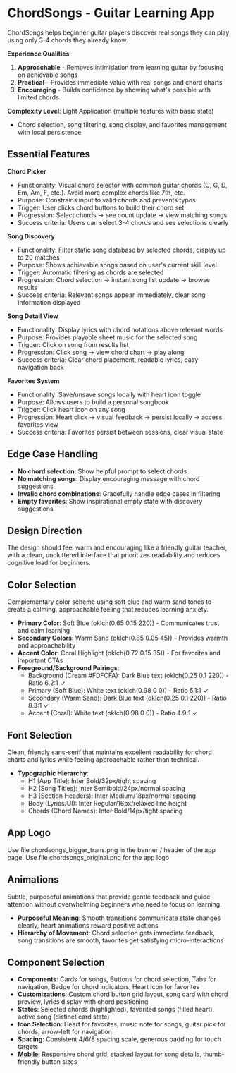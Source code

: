 # ChordSongs - Guitar Learning App

ChordSongs helps beginner guitar players discover real songs they can play using only 3-4 chords they already know.

**Experience Qualities**:
1. **Approachable** - Removes intimidation from learning guitar by focusing on achievable songs
2. **Practical** - Provides immediate value with real songs and chord charts 
3. **Encouraging** - Builds confidence by showing what's possible with limited chords

**Complexity Level**: Light Application (multiple features with basic state)
- Chord selection, song filtering, song display, and favorites management with local persistence

## Essential Features

**Chord Picker**
- Functionality: Visual chord selector with common guitar chords (C, G, D, Em, Am, F, etc.). Avoid more complex chords like 7th, etc.
- Purpose: Constrains input to valid chords and prevents typos
- Trigger: User clicks chord buttons to build their chord set
- Progression: Select chords → see count update → view matching songs
- Success criteria: Users can select 3-4 chords and see selections clearly

**Song Discovery**
- Functionality: Filter static song database by selected chords, display up to 20 matches
- Purpose: Shows achievable songs based on user's current skill level
- Trigger: Automatic filtering as chords are selected
- Progression: Chord selection → instant song list update → browse results
- Success criteria: Relevant songs appear immediately, clear song information displayed

**Song Detail View**
- Functionality: Display lyrics with chord notations above relevant words
- Purpose: Provides playable sheet music for the selected song
- Trigger: Click on song from results list
- Progression: Click song → view chord chart → play along
- Success criteria: Clear chord placement, readable lyrics, easy navigation back

**Favorites System**
- Functionality: Save/unsave songs locally with heart icon toggle
- Purpose: Allows users to build a personal songbook
- Trigger: Click heart icon on any song
- Progression: Heart click → visual feedback → persist locally → access favorites view
- Success criteria: Favorites persist between sessions, clear visual state

## Edge Case Handling

- **No chord selection**: Show helpful prompt to select chords
- **No matching songs**: Display encouraging message with chord suggestions  
- **Invalid chord combinations**: Gracefully handle edge cases in filtering
- **Empty favorites**: Show inspirational empty state with discovery suggestions

## Design Direction

The design should feel warm and encouraging like a friendly guitar teacher, with a clean, uncluttered interface that prioritizes readability and reduces cognitive load for beginners.

## Color Selection

Complementary color scheme using soft blue and warm sand tones to create a calming, approachable feeling that reduces learning anxiety.

- **Primary Color**: Soft Blue (oklch(0.65 0.15 220)) - Communicates trust and calm learning
- **Secondary Colors**: Warm Sand (oklch(0.85 0.05 45)) - Provides warmth and approachability
- **Accent Color**: Coral Highlight (oklch(0.72 0.15 35)) - For favorites and important CTAs
- **Foreground/Background Pairings**:
  - Background (Cream #FDFCFA): Dark Blue text (oklch(0.25 0.1 220)) - Ratio 6.2:1 ✓
  - Primary (Soft Blue): White text (oklch(0.98 0 0)) - Ratio 5.1:1 ✓  
  - Secondary (Warm Sand): Dark Blue text (oklch(0.25 0.1 220)) - Ratio 8.3:1 ✓
  - Accent (Coral): White text (oklch(0.98 0 0)) - Ratio 4.9:1 ✓

## Font Selection

Clean, friendly sans-serif that maintains excellent readability for chord charts and lyrics while feeling approachable rather than technical.

- **Typographic Hierarchy**:
  - H1 (App Title): Inter Bold/32px/tight spacing
  - H2 (Song Titles): Inter Semibold/24px/normal spacing  
  - H3 (Section Headers): Inter Medium/18px/normal spacing
  - Body (Lyrics/UI): Inter Regular/16px/relaxed line height
  - Chords (Chord Names): Inter Bold/14px/tight spacing

## App Logo
Use file chordsongs_bigger_trans.png in the banner / header of the app page.
Use file chordsongs_original.png for the app logo

## Animations

Subtle, purposeful animations that provide gentle feedback and guide attention without overwhelming beginners who need to focus on learning.

- **Purposeful Meaning**: Smooth transitions communicate state changes clearly, heart animations reward positive actions
- **Hierarchy of Movement**: Chord selection gets immediate feedback, song transitions are smooth, favorites get satisfying micro-interactions

## Component Selection

- **Components**: Cards for songs, Buttons for chord selection, Tabs for navigation, Badge for chord indicators, Heart icon for favorites
- **Customizations**: Custom chord button grid layout, song card with chord preview, lyrics display with chord positioning
- **States**: Selected chords (highlighted), favorited songs (filled heart), active song (distinct card state)
- **Icon Selection**: Heart for favorites, music note for songs, guitar pick for chords, arrow-left for navigation
- **Spacing**: Consistent 4/6/8 spacing scale, generous padding for touch targets
- **Mobile**: Responsive chord grid, stacked layout for song details, thumb-friendly button sizes